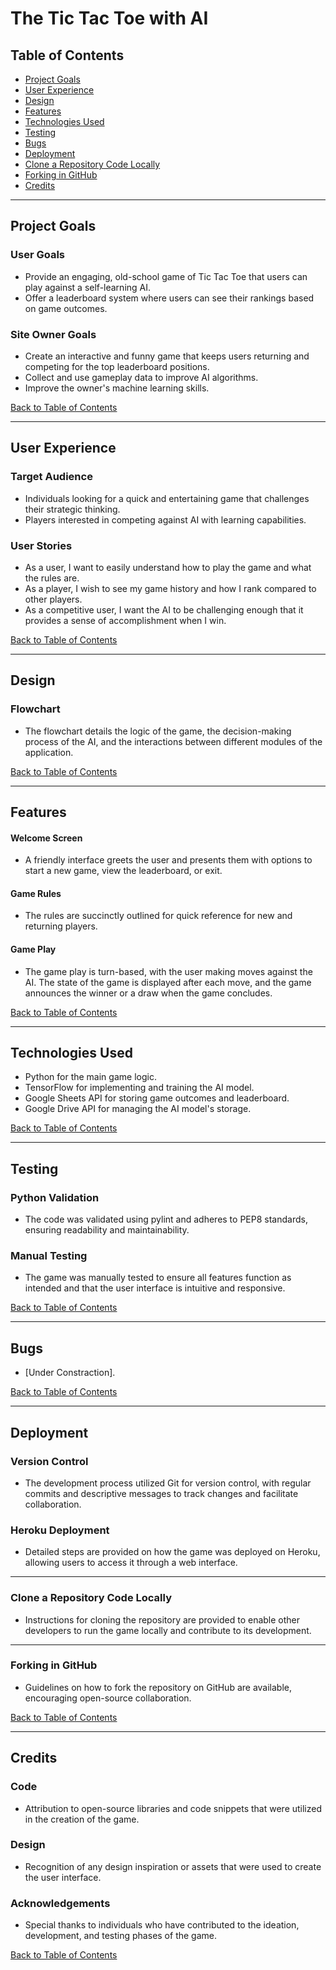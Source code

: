 # The Tic Tac Toe with AI

## Table of Contents

- [Project Goals](#project-goals)
- [User Experience](#user-experience)
- [Design](#design)
- [Features](#features)
- [Technologies Used](#technologies-used)
- [Testing](#testing)
- [Bugs](#bugs)
- [Deployment](#deployment)
- [Clone a Repository Code Locally](#clone-a-repository-code-locally)
- [Forking in GitHub](#forking-in-github)
- [Credits](#credits)

---

## Project Goals

### User Goals

- Provide an engaging, old-school game of Tic Tac Toe that users can play against a self-learning AI.
- Offer a leaderboard system where users can see their rankings based on game outcomes.

### Site Owner Goals

- Create an interactive and funny game that keeps users returning and competing for the top leaderboard positions.
- Collect and use gameplay data to improve AI algorithms.
- Improve the owner's machine learning skills.

[Back to Table of Contents](#table-of-contents)

---

## User Experience

### Target Audience

- Individuals looking for a quick and entertaining game that challenges their strategic thinking.
- Players interested in competing against AI with learning capabilities.

### User Stories

- As a user, I want to easily understand how to play the game and what the rules are.
- As a player, I wish to see my game history and how I rank compared to other players.
- As a competitive user, I want the AI to be challenging enough that it provides a sense of accomplishment when I win.

[Back to Table of Contents](#table-of-contents)

---

## Design

### Flowchart 

- The flowchart details the logic of the game, the decision-making process of the AI, and the interactions between different modules of the application.

[Back to Table of Contents](#table-of-contents)

---

## Features

#### Welcome Screen

- A friendly interface greets the user and presents them with options to start a new game, view the leaderboard, or exit.

#### Game Rules

- The rules are succinctly outlined for quick reference for new and returning players.

#### Game Play

- The game play is turn-based, with the user making moves against the AI. The state of the game is displayed after each move, and the game announces the winner or a draw when the game concludes.

[Back to Table of Contents](#table-of-contents)

---

## Technologies Used

- Python for the main game logic.
- TensorFlow for implementing and training the AI model.
- Google Sheets API for storing game outcomes and leaderboard.
- Google Drive API for managing the AI model's storage.

[Back to Table of Contents](#table-of-contents)

---

## Testing

### Python Validation

- The code was validated using pylint and adheres to PEP8 standards, ensuring readability and maintainability.

### Manual Testing

- The game was manually tested to ensure all features function as intended and that the user interface is intuitive and responsive.

[Back to Table of Contents](#table-of-contents)

---

## Bugs

- [Under Constraction].

[Back to Table of Contents](#table-of-contents)

---

## Deployment

### Version Control

- The development process utilized Git for version control, with regular commits and descriptive messages to track changes and facilitate collaboration.

### Heroku Deployment

- Detailed steps are provided on how the game was deployed on Heroku, allowing users to access it through a web interface.

---

### Clone a Repository Code Locally

- Instructions for cloning the repository are provided to enable other developers to run the game locally and contribute to its development.

---

### Forking in GitHub

- Guidelines on how to fork the repository on GitHub are available, encouraging open-source collaboration.

[Back to Table of Contents](#table-of-contents)

---

## Credits

### Code

- Attribution to open-source libraries and code snippets that were utilized in the creation of the game.

### Design

- Recognition of any design inspiration or assets that were used to create the user interface.

### Acknowledgements

- Special thanks to individuals who have contributed to the ideation, development, and testing phases of the game.

[Back to Table of Contents](#table-of-contents)
